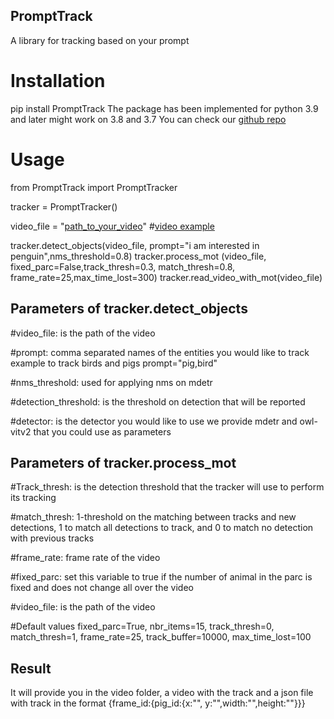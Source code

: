 ## PromptTrack 
A library for tracking based on your prompt 

# Installation
pip install PromptTrack
The package has been implemented for python 3.9 and later might work on 3.8 and 3.7
You can check our [github repo](https://github.com/ngobibibnbe/PromptTrack)


# Usage
from PromptTrack import PromptTracker

tracker = PromptTracker()

video_file = "[path_to_your_video](https://www.pexels.com/video/penguins-hopping-down-the-stairs-9116156/)"  #[video example](https://www.pexels.com/video/penguins-hopping-down-the-stairs-9116156/)

tracker.detect_objects(video_file, prompt="i am interested in penguin",nms_threshold=0.8) 
tracker.process_mot (video_file, fixed_parc=False,track_thresh=0.3, match_thresh=0.8, frame_rate=25,max_time_lost=300)
tracker.read_video_with_mot(video_file)


## Parameters of tracker.detect_objects
#video_file: is the path of the video 

#prompt: comma separated names of the entities you would like to track example to track birds and pigs  prompt="pig,bird"

#nms_threshold: used for applying nms on mdetr

#detection_threshold: is the threshold on detection that will be reported 

#detector: is the detector you would like to use we provide mdetr and owl-vitv2 that you could use as parameters 




## Parameters of tracker.process_mot 

#Track_thresh: is the detection threshold that the tracker will use to perform its tracking

#match_thresh: 1-threshold on the matching between tracks and new detections,  1 to match all detections to track, and 0 to match no detection with previous tracks

#frame_rate: frame rate of the video

#fixed_parc: set this variable to true if the number of animal in the parc is fixed and does not change all over the video 

#video_file: is the path of the video 

#Default values fixed_parc=True, nbr_items=15, track_thresh=0, match_thresh=1, frame_rate=25, track_buffer=10000, max_time_lost=100



##  Result
It will provide you in the video folder, a video with the track and a json file with track in the format {frame_id:{pig_id:{x:"", y:"",width:"",height:""}}}

